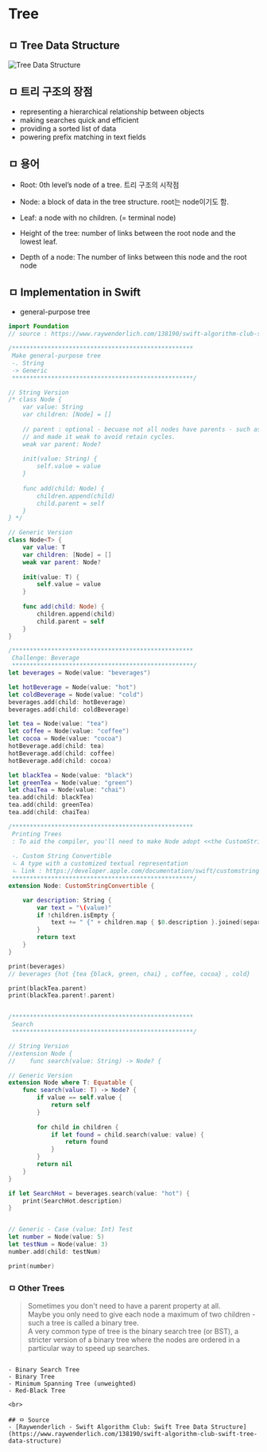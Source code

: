 # Tree

## ㅁ Tree Data Structure
![Tree Data Structure](https://koenig-media.raywenderlich.com/uploads/2016/06/Tree-2.png)


## ㅁ 트리 구조의 장점
- representing a hierarchical relationship between objects
- making searches quick and efficient
- providing a sorted list of data
- powering prefix matching in text fields

## ㅁ 용어
- Root: 0th level’s node of a tree. 트리 구조의 시작점
- Node: a block of data in the tree structure. root는 node이기도 함.
- Leaf: a node with no children. (= terminal node)

- Height of the tree: number of links between the root node and the lowest leaf. 
- Depth of a node: The number of links between this node and the root node

## ㅁ Implementation in Swift
- general-purpose tree
```swift
import Foundation
// source : https://www.raywenderlich.com/138190/swift-algorithm-club-swift-tree-data-structure

/***************************************************
 Make general-purpose tree
 -. String
 -> Generic
 ***************************************************/

// String Version
/* class Node {
    var value: String
    var children: [Node] = []
    
    // parent : optional - becuase not all nodes have parents - such as root node in a tree
    // and made it weak to avoid retain cycles.
    weak var parent: Node?
    
    init(value: String) {
        self.value = value
    }
    
    func add(child: Node) {
        children.append(child)
        child.parent = self
    }
} */

// Generic Version
class Node<T> {
    var value: T
    var children: [Node] = []
    weak var parent: Node?
    
    init(value: T) {
        self.value = value
    }
    
    func add(child: Node) {
        children.append(child)
        child.parent = self
    }
}

/***************************************************
 Challenge: Beverage
 ***************************************************/
let beverages = Node(value: "beverages")

let hotBeverage = Node(value: "hot")
let coldBeverage = Node(value: "cold")
beverages.add(child: hotBeverage)
beverages.add(child: coldBeverage)

let tea = Node(value: "tea")
let coffee = Node(value: "coffee")
let cocoa = Node(value: "cocoa")
hotBeverage.add(child: tea)
hotBeverage.add(child: coffee)
hotBeverage.add(child: cocoa)

let blackTea = Node(value: "black")
let greenTea = Node(value: "green")
let chaiTea = Node(value: "chai")
tea.add(child: blackTea)
tea.add(child: greenTea)
tea.add(child: chaiTea)

/***************************************************
 Printing Trees
 : To aid the compiler, you'll need to make Node adopt <<the CustomStringConvertible protocol>>
 
 -. Custom String Convertible
 ㄴ A type with a customized textual representation
 ㄴ link : https://developer.apple.com/documentation/swift/customstringconvertible
 ***************************************************/
extension Node: CustomStringConvertible {

    var description: String {
        var text = "\(value)"
        if !children.isEmpty {
            text += " {" + children.map { $0.description }.joined(separator: ", ") + "} "
        }
        return text
    }
}

print(beverages)
// beverages {hot {tea {black, green, chai} , coffee, cocoa} , cold}

print(blackTea.parent)
print(blackTea.parent!.parent)


/***************************************************
 Search
 ***************************************************/

// String Version
//extension Node {
//    func search(value: String) -> Node? {

// Generic Version
extension Node where T: Equatable {
    func search(value: T) -> Node? {
        if value == self.value {
            return self
        }
        
        for child in children {
            if let found = child.search(value: value) {
                return found
            }
        }
        return nil
    }
}

if let SearchHot = beverages.search(value: "hot") {
    print(SearchHot.description)
}


// Generic - Case (value: Int) Test
let number = Node(value: 5)
let testNum = Node(value: 3)
number.add(child: testNum)

print(number)
```

### ㅁ Other Trees 
> Sometimes you don't need to have a parent property at all.  
Maybe you only need to give each node a maximum of two children - such a tree is called a binary tree.  
A very common type of tree is the binary search tree (or BST), a stricter version of a binary tree where the nodes are ordered in a particular way to speed up searches.
```

- Binary Search Tree
- Binary Tree
- Minimum Spanning Tree (unweighted)
- Red-Black Tree

<br>

## ㅁ Source
- [Raywenderlich - Swift Algorithm Club: Swift Tree Data Structure](https://www.raywenderlich.com/138190/swift-algorithm-club-swift-tree-data-structure)